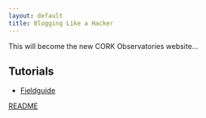 ```yaml
---
layout: default
title: Blogging Like a Hacker
---
```

This will become the new CORK Observatories website...

<script src="https://embed.github.com/view/geojson/corkobservatories/corkobservatories/master/cork_sites/cork_sites.geojson"></script>

## Tutorials
* [Fieldguide](tutorials/old_sphinx/index.html)


[README](README.md)

